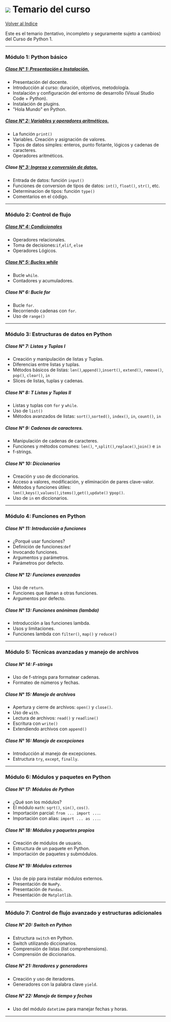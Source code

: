 # <span><img src="https://img.shields.io/badge/Python-FFD43B?style=for-the-badge&logo=python&logoColor=blue"/></span> Temario del curso 

[Volver al Indice](https://github.com/VintaBytes/Curso_Python_1/blob/main/README.md)



Este es el temario (tentativo, incompleto y seguramente sujeto a cambios) del Curso de Python 1.

----

### Módulo 1: Python básico

##### [Clase N° 1: Presentación e Instalación.](https://github.com/VintaBytes/Curso_Python_1/blob/main/Clase01/clase01.md)
* Presentación del docente.
* Introducción al curso: duración, objetivos, metodología.
* Instalación y configuración del entorno de desarrollo (Visual Studio Code + Python).
* Instalación de plugins.
* "Hola Mundo" en Python.

##### [Clase N° 2: Variables y operadores aritméticos.](https://github.com/VintaBytes/Curso_Python_1/blob/main/Clase02/readme.md)
* La función `print()`
* Variables. Creación y asignación de valores.
* Tipos de datos simples: enteros, punto flotante, lógicos y cadenas de caracteres.
* Operadores aritméticos.

##### Clase [N° 3: Ingreso y conversión de datos.](https://github.com/VintaBytes/Curso_Python_1/blob/main/Clase03/readme.md)
* Entrada de datos: función `input()`
* Funciones de conversion de tipos de datos: `int()`, `float()`, `str()`, etc.
* Determinacion de tipos: función `type()`
* Comentarios en el código.


----

### Módulo 2: Control de flujo

##### [Clase N° 4: Condicionales](https://github.com/VintaBytes/Curso_Python_1/blob/main/Clase04/readme.md)
* Operadores relacionales.
* Toma de decisiones:`if`,`elif`, `else`
* Operadores Lógicos.

##### [Clase N° 5: Bucles while](https://github.com/VintaBytes/Curso_Python_1/blob/main/Clase05/readme.md)
* Bucle `while`.
* Contadores y acumuladores.

##### Clase N° 6: Bucle for
* Bucle `for`.
* Recorriendo cadenas con `for`.
* Uso de `range()`

----

### Módulo 3: Estructuras de datos en Python

##### Clase N° 7: Listas y Tuplas I
* Creación y manipulación de listas y Tuplas.
* Diferencias entre listas y tuplas.
* Métodos básicos de listas: `len()`,`append()`,`insert()`,
 `extend()`, `remove()`, `pop()`, `clear()`, `in`
* Slices de listas, tuplas y cadenas.


##### Clase N° 8: T Listas y Tuplas II
* Listas y tuplas con `for` y `while`.
* Uso de `list()`
* Métodos avanzados de listas: `sort()`,`sorted()`, `index()`, `in`, `count()`, `in`

##### Clase N° 9: Cadenas de caracteres.
* Manipulación de cadenas de caracteres.
* Funciones y métodos comunes: `len()`, `*`,`split()`,`replace()`,`join()` e `in`
* f-strings.


##### Clase N° 10: Diccionarios
* Creación y uso de diccionarios.
* Acceso a valores, modificación, y eliminación de pares clave-valor.
* Métodos y funciones útiles: `len()`,`keys()`,`values()`,`items()`,`get()`,`update()` y`pop()`.
* Uso de `in` en diccionarios.

----

### Módulo 4: Funciones en Python

##### Clase N° 11: Introducción a funciones
* ¿Porqué usar funciones?
* Definición de funciones:`def`
* Invocando funciones.
* Argumentos y parámetros.
* Parámetros por defecto.

##### Clase N° 12: Funciones avanzadas
* Uso de `return`.
* Funciones que llaman a otras funciones.
* Argumentos por defecto.

##### Clase N° 13: Funciones anónimas (lambda)
* Introducción a las funciones lambda.
* Usos y limitaciones.
* Funciones lambda con `filter()`, `map()` y `reduce()`

----

### Módulo 5: Técnicas avanzadas y manejo de archivos

##### Clase N° 14: F-strings
* Uso de f-strings para formatear cadenas.
* Formateo de números y fechas.

##### Clase N° 15: Manejo de archivos
* Apertura y cierre de archivos: `open()` y `close()`.
* Uso de `with`.
* Lectura de archivos: `read()` y `readline()`
* Escritura con `write()`
* Extendiendo archivos con `append()`

##### Clase N° 16: Manejo de excepciones
* Introducción al manejo de excepciones.
* Estructura `try`, `except`, `finally`.

----

### Módulo 6: Módulos y paquetes en Python

##### Clase N° 17: Módulos de Python
* ¿Qué son los módulos?
* El módulo `math`: `sqrt()`, `sin()`, `cos()`.
* Importación parcial: `from ... import ...`.
* Importación con alias: `import ... as ...`.

##### Clase N° 18: Módulos y paquetes propios
* Creación de módulos de usuario.
* Estructura de un paquete en Python.
* Importación de paquetes y submódulos.

##### Clase N° 19: Módulos externos
* Uso de pip para instalar módulos externos.
* Presentación de `NumPy`.
* Presentación de `Pandas`.
* Presentación de `Matplotlib`.


----

### Módulo 7: Control de flujo avanzado y estructuras adicionales

##### Clase N° 20: Switch en Python
* Estructura `switch` en Python.
* Switch utilizando diccionarios.
* Comprensión de listas (list comprehensions).
* Comprensión de diccionarios.

##### Clase N° 21: Iteradores y generadores
* Creación y uso de iteradores.
* Generadores con la palabra clave `yield`.

##### Clase N° 22: Manejo de tiempo y fechas
* Uso del módulo `datetime` para manejar fechas y horas.

----
